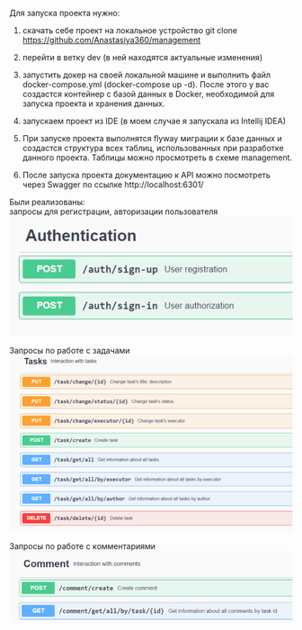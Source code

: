 Для запуска проекта нужно:

1) скачать себе проект на локальное устройство
git clone https://github.com/Anastasiya360/management

2) перейти в ветку dev (в ней находятся актуальные изменения)

3) запустить докер на своей локальной машине и выполнить файл docker-compose.yml (docker-compose up -d).
После этого у вас создастся контейнер с базой данных в Docker, необходимой для запуска проекта и хранения данных.

4) запускаем проект из IDE (в моем случае я запускала из Intellij IDEA)

5) При запуске проекта выполнятся flyway миграции к базе данных и создастся структура всех таблиц, использованных при разработке данного проекта.
Таблицы можно просмотреть в схеме management.

6) После запуска проекта документацию к API можно посмотреть через Swagger по ссылке http://localhost:6301/

Были реализованы:  
запросы для регистрации, авторизации пользователя
![img.png](img.png)

Запросы по работе с задачами
![img_5.png](img_5.png)

Запросы по работе с комментариями
![img_2.png](img_2.png)
